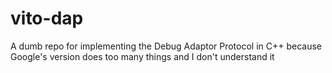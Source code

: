 # vito-dap

A dumb repo for implementing the Debug Adaptor Protocol in C++ because Google's
version does too many things and I don't understand it

